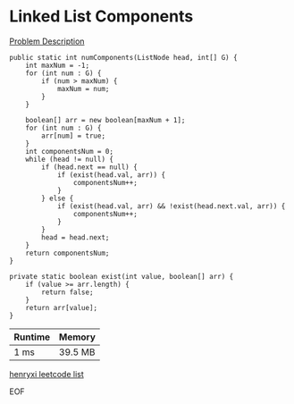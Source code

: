# Linked List Components
[Problem Description](https://leetcode.com/problems/linked-list-components/)

```
public static int numComponents(ListNode head, int[] G) {
    int maxNum = -1;
    for (int num : G) {
        if (num > maxNum) {
            maxNum = num;
        }
    }

    boolean[] arr = new boolean[maxNum + 1];
    for (int num : G) {
        arr[num] = true;
    }
    int componentsNum = 0;
    while (head != null) {
        if (head.next == null) {
            if (exist(head.val, arr)) {
                componentsNum++;
            }
        } else {
            if (exist(head.val, arr) && !exist(head.next.val, arr)) {
                componentsNum++;
            }
        }
        head = head.next;
    }
    return componentsNum;
}

private static boolean exist(int value, boolean[] arr) {
    if (value >= arr.length) {
        return false;
    }
    return arr[value];
}
```

| Runtime       | Memory     | 
| :------------- | :---------- |
| 1 ms | 39.5 MB	   |


[henryxi leetcode list](http://www.henryxi.com/leetcode)

EOF